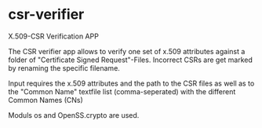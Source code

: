 # csr-verifier
X.509-CSR Verification APP

The CSR verifier app allows to verify one set of x.509 attributes against a folder of "Certificate Signed Request"-Files. Incorrect CSRs are get marked by renaming the specific filename.

Input requires the x.509 attributes and the path to the CSR files as well as to the "Common Name" textfile list (comma-seperated) with the different Common Names (CNs)

Moduls os and OpenSS.crypto are used.
